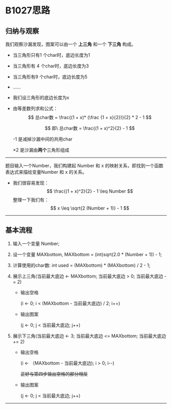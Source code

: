 # B1027思路

## 归纳与观察

我们观察沙漏发现，图案可以由一个 **上三角** 和一个 **下三角** 构成。

- 当三角形只有1 个char时，底边长度为1

- 当三角形有 4 个char时，底边长度为3

- 当三角形有9 个char时，底边长度为5

- ……

- 我们设三角形的底边长度为x

- 由等差数列求和公式：
  $$
  总char数 = \frac{(1 + x)* (\frac {1 + x}{2})}{2} * 2 - 1
  $$

  $$
  即\ 总char数 = \frac{(1 + x)^2}{2} - 1
  $$

  -1 是减掉沙漏中间的共用char

  ×2 是沙漏由**两个**三角形组成

---

题目输入一个Number，我们构建起 Number 和 x 的映射关系，即找到一个函数表达式来描绘变量Number 和 x 的关系。

- 我们很容易发现：
  $$
  \frac{(1 + x)^2}{2} - 1 \leq Number
  $$
  整理一下我们有：
  $$
  x \leq \sqrt{2 (Number + 1)} - 1
  $$
  

---

## 基本流程

1. 输入一个变量 Number;

2. 设一个变量 MAXbottom, MAXbottom = (int)sqrt(2.0 * (Number + 1)) - 1;

3. 计算使用的char数: int used = (MAXbottom) * (MAXbottom) / 2 - 1;

4. 展示上三角(当前最大底边 <- MAXbottom; 当前最大底边 > 0; 当前最大底边 -= 2)

   - 输出空格

     (i <- 0; i < (MAXbottom - 当前最大底边) / 2; i++)

   - 输出图案

     (j <- 0; j < 当前最大底边; j++)

5. 展示下三角(当前最大底边 <- 3; 当前最大底边 <= MAXbottom; 当前最大底边 += 2)

   - 输出空格

     (i <- （MAXbottom - 当前最大底边); i > 0; i--)

     ~~正好与第四步输出空格的部分相反~~

   - 输出图案

     (j <- 0; j < 当前最大底边; j++)

---